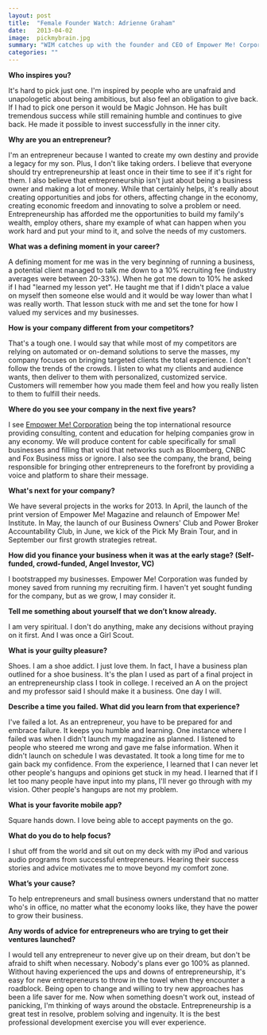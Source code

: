 ```yaml
---
layout: post
title:  "Female Founder Watch: Adrienne Graham"
date:   2013-04-02
image:  pickmybrain.jpg
summary: "WIM catches up with the founder and CEO of Empower Me! Corporation"
categories: ""
---
```


**Who inspires you?**

It's hard to pick just one. I'm inspired by people who are unafraid and unapologetic about being ambitious, but also feel an obligation to give back. If I had to pick one person it would be Magic Johnson. He has built tremendous success while still remaining humble and continues to give back. He made it possible to invest successfully in the inner city.


**Why are you an entrepreneur?**

I'm an entrepreneur because I wanted to create my own destiny and provide a legacy for my son. Plus, I don't like taking orders. I believe that everyone should try entrepreneurship at least once in their time to see if it's right for them. I also believe that entrepreneurship isn't just about being a business owner and making a lot of money. While that certainly helps, it's really about creating opportunities and jobs for others, affecting change in the economy, creating economic freedom and innovating to solve a problem or need. Entrepreneurship has afforded me the opportunities to build my family's wealth, employ others, share my example of what can happen when you work hard and put your mind to it, and solve the needs of my customers.


**What was a defining moment in your career?**

A defining moment for me was in the very beginning of running a business, a potential client managed to talk me down to a 10% recruiting fee (industry averages were between 20-33%). When he got me down to 10% he asked if I had "learned my lesson yet". He taught me that if I didn't place a value on myself then someone else would and it would be way lower than what I was really worth. That lesson stuck with me and set the tone for how I valued my services and my businesses.


**How is your company different from your competitors?**

That's a tough one. I would say that while most of my competitors are relying on automated or on-demand solutions to serve the masses, my company focuses on bringing targeted clients the total experience. I don't follow the trends of the crowds. I listen to what my clients and audience wants, then deliver to them with personalized, customized service. Customers will remember how you made them feel and how you really listen to them to fulfill their needs.


**Where do you see your company in the next five years?**

I see [Empower Me! Corporation](http://www.empowerme.org/) being the top international resource providing consulting, content and education for helping companies grow in any economy. We will produce content for cable specifically for small businesses and filling that void that networks such as Bloomberg, CNBC and Fox Business miss or ignore. I also see the company, the brand, being responsible for bringing other entrepreneurs to the forefront by providing a voice and platform to share their message.


**What's next for your company?**

We have several projects in the works for 2013. In April, the launch of the print version of Empower Me! Magazine and relaunch of Empower Me! Institute. In May, the launch of our Business Owners' Club and Power Broker Accountability Club, in June, we kick of the Pick My Brain Tour, and in September our first growth strategies retreat.


**How did you finance your business when it was at the early stage? (Self-funded, crowd-funded, Angel Investor, VC)**

I bootstrapped my businesses. Empower Me! Corporation was funded by money saved from running my recruiting firm. I haven't yet sought funding for the company, but as we grow, I may consider it.


**Tell me something about yourself that we don’t know already.**

I am very spiritual. I don't do anything, make any decisions without praying on it first. And I was once a Girl Scout.


**What is your guilty pleasure?**

Shoes. I am a shoe addict. I just love them. In fact, I have a business plan outlined for a shoe business. It's the plan I used as part of a final project in an entrepreneurship class I took in college. I received an A on the project and my professor said I should make it a business. One day I will.


**Describe a time you failed. What did you learn from that experience?**

I've failed a lot. As an entrepreneur, you have to be prepared for and embrace failure. It keeps you humble and learning. One instance where I failed was when I didn't launch my magazine as planned. I listened to people who steered me wrong and gave me false information. When it didn't launch on schedule I was devastated. It took a long time for me to gain back my confidence. From the experience, I learned that I can never let other people's hangups and opinions get stuck in my head. I learned that if I let too many people have input into my plans, I'll never go through with my vision. Other people's hangups are not my problem.


**What is your favorite mobile app?**

Square hands down. I love being able to accept payments on the go.


**What do you do to help focus?**

I shut off from the world and sit out on my deck with my iPod and various audio programs from successful entrepreneurs. Hearing their success stories and advice motivates me to move beyond my comfort zone.


**What’s your cause?**

To help entrepreneurs and small business owners understand that no matter who's in office, no matter what the economy looks like, they have the power to grow their business.


**Any words of advice for entrepreneurs who are trying to get their ventures launched?**

I would tell any entrepreneur to never give up on their dream, but don't be afraid to shift when necessary. Nobody's plans ever go 100% as planned. Without having experienced the ups and downs of entrepreneurship, it's easy for new entrepreneurs to throw in the towel when they encounter a roadblock. Being open to change and willing to try new approaches has been a life saver for me. Now when something doesn't work out, instead of panicking, I'm thinking of ways around the obstacle. Entrepreneurship is a great test in resolve, problem solving and ingenuity. It is the best professional development exercise you will ever experience.

